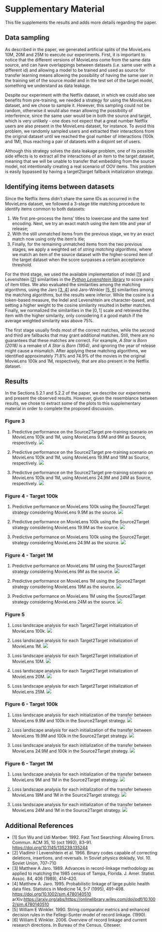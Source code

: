 # Supplementary Material

This file supplements the results and adds more details regarding the paper. 

## Data sampling

As described in the paper, we generated artificial splits of the MovieLens 10M, 20M and 25M to execute our experiments. First, it is important to notice that the different versions of MovieLens come from the same data source, and can have overlappings between datasets (i.e. same user with a different id) and allowing a model to be trained and used as source for transfer learning means allowing the possibility of having the same user in the training set of the source model and in the test set of the target model, something we understand as data leakage. 

Despite our experiment with the Netflix dataset, in which we could also see benefits from pre-training, we needed a strategy for using the MovieLens dataset, and we chose to sample it. However, this sampling could not be random, otherwise it would also mean allowing the possibility of interference, since the same user would be in both the source and target, which is very unlikely - one does not expect that a great number Netflix users are also present in the MovieLens dataset, for instance. To avoid this problem, we randomly sampled users and extracted their interactions from the original dataset until we reached the goal number of interactions (100k and 1M), thus reaching a pair of datasets with a disjoint set of users.

Although this strategy solves the data leakage problem, one of its possible side effects is to extract all the interactions of an item to the target dataset, meaning that we will be unable to transfer that embedding from the source model, not intentionally creating a real scenario of OOV items. This problem is easily bypassed by having a target2target fallback initialization strategy.

## Identifying items between datasets

Since the Netflix items didn't share the same IDs as occurred in the MovieLens dataset, we followed a 3-stage title matching procedure to identify items common to both datasets:

1. We first pre-process the items' titles to lowercase and the same text encoding. Next, we try an exact match using the item title and year of release;
2. With the still unmatched items from the previous stage, we try an exact match now using only the item's itle;
3. Finally, for the remaining unmatched items from the two previous stages, we apply a weighted set of *string matching algorithms*, where we match an item of the source dataset with the higher-scored item of the target dataset when the score surpasses a certain acceptance threshold.

For the third stage, we used the available implementation of Indel [[1]](#additional-references) and Levenshtein [[2]](#additional-references) similarities in the [*Python Levenshtein* library](https://github.com/maxbachmann/Levenshtein) to score pairs of item titles. We also evaluated the similarities among the matching algorithms, using the Jaro [[3, 4]](#additional-references) and Jaro-Winkler [[5, 6]](#additional-references) similarities among the matching algorithms, but the results were inferior. While the cosine is a token-based measure, the Indel and Levenshtein are character-based, and setting a higher weight to the cosine similarity resulted in better matches. Finally, we normalized the similarities in the $[0, 1]$ scale and retrieved the item with the higher similarity, only considering it a good match if the average weighted similarity was above 75%.

The first stage usually finds most of the correct matches, while the second and third are fallbacks that may grant additional matches. Still, there are no guarantees that these matches are correct. For example, *A Star is Born (2018)* is a remake of *A Star is Born (1954)*, and ignoring the year of release might cause a mismatch. After applying these matching algorithms, we identified approximately 71.8% and 74.9% of the movies in the original MovieLens 100k and 1M, respectively, that are also present in the Netflix dataset.

## Results

In the Sections 5.2.1 and 5.2.2 of the paper, we describe our experiments and present the observed results. However, given the resemblance between results, we chose to extract some of the plots to this supplementary material in order to complete the proposed discussion.

### Figure 3

1. Predictive performance on the Source2Target pre-training scenario on MovieLens 100k and 1M, using MovieLens 9.9M and 9M as Source, respectively.
![](./complementary_material/dual_supervised_10m.png)

2. Predictive performance on the Source2Target pre-training scenario on MovieLens 100k and 1M, using MovieLens 19.9M and 19M as Source, respectively.
![](./complementary_material/dual_supervised_20m.png)

3. Predictive performance on the Source2Target pre-training scenario on MovieLens 100k and 1M, using MovieLens 24.9M and 24M as Source, respectively.
![](./complementary_material/dual_supervised_25m.png)

### Figure 4 - Target 100k

1. Predictive performance on MovieLens 100k using the Source2Target strategy considering MovieLens 9.9M as the source.
![](./complementary_material/10m_to_100k.png)

1. Predictive performance on MovieLens 100k using the Source2Target strategy considering MovieLens 19.9M as the source.
![](./complementary_material/20m_to_100k.png)

1. Predictive performance on MovieLens 100k using the Source2Target strategy considering MovieLens 24.9M as the source.
![](./complementary_material/25m_to_100k.png)

### Figure 4 - Target 1M

1. Predictive performance on MovieLens 1M using the Source2Target strategy considering MovieLens 9M as the source.
![](./complementary_material/10m_to_1m.png)

1. Predictive performance on MovieLens 1M using the Source2Target strategy considering MovieLens 19M as the source.
![](./complementary_material/20m_to_1m.png)

1. Predictive performance on MovieLens 1M using the Source2Target strategy considering MovieLens 24M as the source.
![](./complementary_material/25m_to_1m.png)

### Figure 5

1. Loss landscape analysis for each Target2Target initialization of MovieLens 100k.
![](./complementary_material/target2target_ml100k_interpolation.png)

1. Loss landscape analysis for each Target2Target initialization of MovieLens 1M.
![](./complementary_material/target2target_ml1m_interpolation.png)

1. Loss landscape analysis for each Target2Target initialization of MovieLens 10M.
![](./complementary_material/target2target_ml10m_interpolation.png)

1. Loss landscape analysis for each Target2Target initialization of MovieLens 20M.
![](./complementary_material/target2target_ml20m_interpolation.png)

1. Loss landscape analysis for each Target2Target initialization of MovieLens 25M.
![](./complementary_material/target2target_ml25m_interpolation.png)

### Figure 6 - Target 100k
1. Loss landscape analysis for each initialization of the transfer between MovieLens 9.9M and 100k in the Source2Target strategy.
![](./complementary_material/interpolation_10m_100k.png)

1. Loss landscape analysis for each initialization of the transfer between MovieLens 19.9M and 100k in the Source2Target strategy.
![](./complementary_material/interpolation_20m_100k.png)

1. Loss landscape analysis for each initialization of the transfer between MovieLens 24.9M and 100k in the Source2Target strategy.
![](./complementary_material/interpolation_25m_100k.png)


### Figure 6 - Target 1M
1. Loss landscape analysis for each initialization of the transfer between MovieLens 9M and 1M in the Source2Target strategy.
![](./complementary_material/interpolation_10m_1m.png)

1. Loss landscape analysis for each initialization of the transfer between MovieLens 19M and 1M in the Source2Target strategy.
![](./complementary_material/interpolation_20m_1m.png)

1. Loss landscape analysis for each initialization of the transfer between MovieLens 24M and 1M in the Source2Target strategy.
![](./complementary_material/interpolation_25m_1m.png)

## Additional References

* [1] Sun Wu and Udi Manber. 1992. Fast Text Searching: Allowing Errors. Commun. ACM 35, 10 (oct 1992), 83–91. https://doi.org/10.1145/135239.135244
* [2] Vladimir I Levenshtein et al. 1966. Binary codes capable of correcting deletions, insertions, and reversals. In Soviet physics doklady, Vol. 10. Soviet Union, 707–710
* [3] Matthew A Jaro. 1989. Advances in record-linkage methodology as applied to matching the 1985 census of Tampa, Florida. J. Amer. Statist. Assoc. 84, 406 (1989), 414–420.
* [4] Matthew A. Jaro. 1995. Probabilistic linkage of large public health data files. Statistics in Medicine 14, 5-7 (1995), 491–498. https://doi.org/10.1002/sim.4780140510 arXiv:https://arxiv.org/abs/https://onlinelibrary.wiley.com/doi/pdf/10.1002/sim.4780140510
* [5] William E Winkler. 1990. String comparator metrics and enhanced decision rules in the Fellegi-Sunter model of record linkage. (1990).
* [6] William E Winkler. 2006. Overview of record linkage and current research directions. In Bureau of the Census. Citeseer.